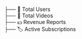  ├── 👥 Total Users  
        ├── 🎥 Total Videos  
        ├── 💵 Revenue Reports  
        ├── 🏷️ Active Subscriptions
